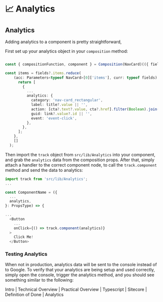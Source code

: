 # 📈 Analytics

## Analytics

Adding analytics to a component is pretty straightforward,

First set up your analytics object in your `composition` method:

```typescript

const { compositionFunction, component } = Composition(NavCard)(({ fields, params }) => {

const items = fields?.items.reduce(
    (acc: Parameters<typeof NavCard>[0]['items'], curr: typeof fields) => {
      return [
        {
          ...
          analytics: {
            category: 'nav-card_rectangular',
            label: title?.value || '',
            action: [cta?.text?.value, cta?.href].filter(Boolean).join(' | '),
            guid: link?.value?.id || '',
            event: 'event-click',
          },
        },
      ];
    },
    []
  );
```

Then import the `track` object from `src/lib/Analytics` into your component, and grab the `analytics` data from the composition props. After that, simply attach a handler to the correct component node, to call the `track.component` method and send the data to analytics:

```typescript
import track from 'src/lib/Analytics';
...

const ComponentName = ({
  ...
  analytics,
}: PropsType) => {

...
  <Button
    ...
    onClick={() => track.component(analytics)}
  >
    Click Me!
  </Button>
```

### Testing Analytics

When not in production, analytics data will be sent to the console instead of to Google. To verify that your analytics are being setup and used correctly, simply open the console, trigger the analytics method, and you should see something similar to the following:

Intro | Technical Overview | Practical Overview | Typescript | Sitecore | Definition of Done | Analytics

